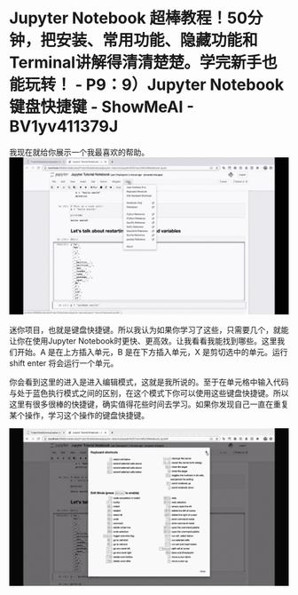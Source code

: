 # Jupyter Notebook 超棒教程！50分钟，把安装、常用功能、隐藏功能和Terminal讲解得清清楚楚。学完新手也能玩转！ - P9：9）Jupyter Notebook键盘快捷键 - ShowMeAI - BV1yv411379J

我现在就给你展示一个我最喜欢的帮助。![](img/a1a718523aa1444a7444b71fe05e8fac_1.png)

迷你项目，也就是键盘快捷键。所以我认为如果你学习了这些，只需要几个，就能让你在使用Jupyter Notebook时更快、更高效。让我看看我能找到哪些。这里我们开始。A 是在上方插入单元，B 是在下方插入单元，X 是剪切选中的单元。运行 shift enter 将会运行一个单元。

你会看到这里的进入是进入编辑模式，这就是我所说的。至于在单元格中输入代码与处于蓝色执行模式之间的区别，在这个模式下你可以使用这些键盘快捷键。所以这里有很多很棒的快捷键，确实值得花些时间去学习。如果你发现自己一直在重复某个操作，学习这个操作的键盘快捷键。

![](img/a1a718523aa1444a7444b71fe05e8fac_3.png)
